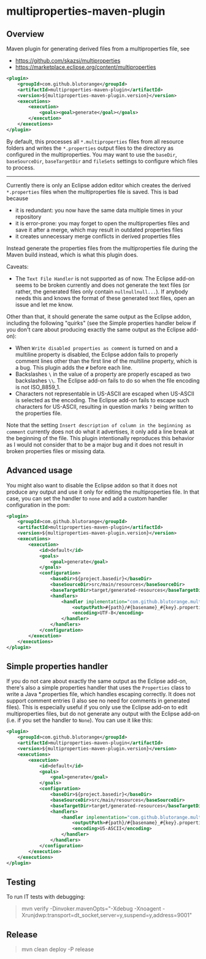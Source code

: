 # multiproperties-maven-plugin

## Overview

Maven plugin for generating derived files from a multiproperties file, see 

* https://github.com/skazsi/multiproperties 
* https://marketplace.eclipse.org/content/multiproperties

```xml
<plugin>
	<groupId>com.github.blutorange</groupId>
	<artifactId>multiproperties-maven-plugin</artifactId>
	<version>${multiproperties-maven-plugin.version}</version>
	<executions>
		<execution>
			<goals><goal>generate</goal></goals>
		</execution>
	</executions>
</plugin>
```

By default, this processes all `*.multiproperties` files from all resource folders and writes the `*.properties`
output files to the directory as configured in the multiproperties. You may want to use the `baseDir`,
`baseSourceDir`, `baseTargetDir` and `fileSets` settings to configure which files to process.

---

Currently there is only an Eclipse addon editor which creates the derived `*.properties` files when the multiproperties file is saved. This is bad because

* it is redundant: you now have the same data multiple times in your repository
* it is error-prone: you may forget to open the multiproperties files and save it after a merge, which may result in outdated properties files
* it creates unnecessary merge conflicts in derived properties files

Instead generate the properties files from the multiproperties file during the Maven build instead, which is what this plugin does.

Caveats:

* The `Text File Handler` is not supported as of now. The Eclipse add-on seems to be broken currently and does not generate the text files (or rather, the generated files only contain `nullnullnull...`). If anybody needs this and knows the format of these generated text files, open an issue and let me know.

Other than that, it should generate the same output as the Eclipse addon, including the following "quirks" (see the
Simple properties handler below if you don't care about producing exactly the same output as the Eclipse add-on):

* When `Write disabled properties as comment` is turned on and a multiline property is disabled, the Eclipse addon
  fails to properly comment lines other than the first line of the multiline property, which is a bug. This plugin adds
  the `#` before each line.
* Backslashes `\` in the value of a property are properly escaped as two backslashes `\\`. The Eclipse add-on fails to
  do so when the file encoding is not ISO_8859_1.
* Characters not representable in US-ASCII are escaped when US-ASCII is selected as the encoding. The Eclipse add-on fails
  to escape such characters for US-ASCII, resulting in question marks `?` being written to the properties file.


Note that the setting `Insert description of column in the beginning as comment` currently does not do what it advertises, it only add a line break at the beginning of the file. This plugin intentionally reproduces this behavior as I would not consider that to be
a major bug and it does not result in broken properties files or missing data.

## Advanced usage

You might also want to disable the Eclipse addon so that it does not produce any output and use it only for editing the
multiproperties file. In that case, you can set the handler to `none` and add a custom handler configuration in the pom:

```xml
<plugin>
	<groupId>com.github.blutorange</groupId>
	<artifactId>multiproperties-maven-plugin</artifactId>
	<version>${multiproperties-maven-plugin.version}</version>
	<executions>
		<execution>
			<id>default</id>
			<goals>
				<goal>generate</goal>
			</goals>
			<configuration>
				<baseDir>${project.basedir}</baseDir>
				<baseSourceDir>src/main/resources</baseSourceDir>
				<baseTargetDir>target/generated-resources</baseTargetDir>
				<handlers>
					<handler implementation="com.github.blutorange.multiproperties_maven_plugin.handler.JavaPropertiesHandler">
						<outputPath>#{path}/#{basename}_#{key}.properties</outputPath>
						<encoding>UTF-8</encoding>
					</handler>
				</handlers>
			</configuration>
		</execution>
	</executions>
</plugin>
```

## Simple properties handler

If you do not care about exactly the same output as the Eclipse add-on, there's also a simple properties handler that
uses the `Properties` class to write a Java *.properties file, which handles escaping correctly. It does not support
comment entries (I also see no need for comments in generated  files). This is especially useful if you only use
the Eclipse add-on to edit multiproperties files, but do not generate any output with the Eclipse add-on (i.e. if you
set the handler to `None`). You can use it like this:

```xml
<plugin>
	<groupId>com.github.blutorange</groupId>
	<artifactId>multiproperties-maven-plugin</artifactId>
	<version>${multiproperties-maven-plugin.version}</version>
	<executions>
		<execution>
			<id>default</id>
			<goals>
				<goal>generate</goal>
			</goals>
			<configuration>
				<baseDir>${project.basedir}</baseDir>
				<baseSourceDir>src/main/resources</baseSourceDir>
				<baseTargetDir>target/generated-resources</baseTargetDir>
				<handlers>
					<handler implementation="com.github.blutorange.multiproperties_maven_plugin.handler.SimpleJavaPropertiesHandler">
						<outputPath>#{path}/#{basename}_#{key}.properties</outputPath>
						<encoding>US-ASCII</encoding>
					</handler>
				</handlers>
			</configuration>
		</execution>
	</executions>
</plugin>
```

## Testing

To run IT tests with debugging:

> mvn verify -Dinvoker.mavenOpts="-Xdebug -Xnoagent -Xrunjdwp:transport=dt_socket,server=y,suspend=y,address=9001"

## Release

> mvn clean deploy -P release
